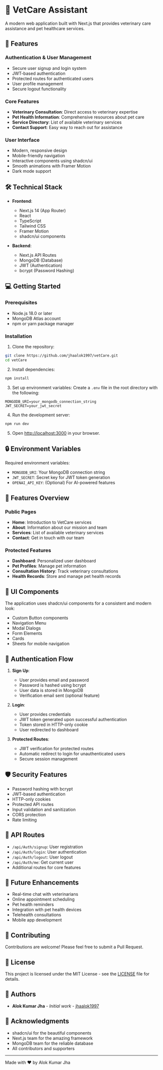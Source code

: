 # 🐾 VetCare Assistant

A modern web application built with Next.js that provides veterinary care assistance and pet healthcare services.

## 🌟 Features

### Authentication & User Management
- Secure user signup and login system
- JWT-based authentication
- Protected routes for authenticated users
- User profile management
- Secure logout functionality

### Core Features
- **Veterinary Consultation**: Direct access to veterinary expertise
- **Pet Health Information**: Comprehensive resources about pet care
- **Service Directory**: List of available veterinary services
- **Contact Support**: Easy way to reach out for assistance

### User Interface
- Modern, responsive design
- Mobile-friendly navigation
- Interactive components using shadcn/ui
- Smooth animations with Framer Motion
- Dark mode support

## 🛠️ Technical Stack

- **Frontend**:
  - Next.js 14 (App Router)
  - React
  - TypeScript
  - Tailwind CSS
  - Framer Motion
  - shadcn/ui components

- **Backend**:
  - Next.js API Routes
  - MongoDB (Database)
  - JWT (Authentication)
  - bcrypt (Password Hashing)

## 💻 Getting Started

### Prerequisites
- Node.js 18.0 or later
- MongoDB Atlas account
- npm or yarn package manager

### Installation

1. Clone the repository:
```bash
git clone https://github.com/jhaalok1997/vetCare.git
cd vetCare
```

2. Install dependencies:
```bash
npm install
```

3. Set up environment variables:
Create a `.env` file in the root directory with the following:
```env
MONGODB_URI=your_mongodb_connection_string
JWT_SECRET=your_jwt_secret
```

4. Run the development server:
```bash
npm run dev
```

5. Open [http://localhost:3000](http://localhost:3000) in your browser.

## 🔒 Environment Variables

Required environment variables:

- `MONGODB_URI`: Your MongoDB connection string
- `JWT_SECRET`: Secret key for JWT token generation
- `OPENAI_API_KEY`: (Optional) For AI-powered features

## 📱 Features Overview

### Public Pages
- **Home**: Introduction to VetCare services
- **About**: Information about our mission and team
- **Services**: List of available veterinary services
- **Contact**: Get in touch with our team

### Protected Features
- **Dashboard**: Personalized user dashboard
- **Pet Profiles**: Manage pet information
- **Consultation History**: Track veterinary consultations
- **Health Records**: Store and manage pet health records

## 🎨 UI Components

The application uses shadcn/ui components for a consistent and modern look:
- Custom Button components
- Navigation Menu
- Modal Dialogs
- Form Elements
- Cards
- Sheets for mobile navigation

## 🔐 Authentication Flow

1. **Sign Up**:
   - User provides email and password
   - Password is hashed using bcrypt
   - User data is stored in MongoDB
   - Verification email sent (optional feature)

2. **Login**:
   - User provides credentials
   - JWT token generated upon successful authentication
   - Token stored in HTTP-only cookie
   - User redirected to dashboard

3. **Protected Routes**:
   - JWT verification for protected routes
   - Automatic redirect to login for unauthenticated users
   - Secure session management

## 🛡️ Security Features

- Password hashing with bcrypt
- JWT-based authentication
- HTTP-only cookies
- Protected API routes
- Input validation and sanitization
- CORS protection
- Rate limiting

## 📝 API Routes

- `/api/Auth/signup`: User registration
- `/api/Auth/login`: User authentication
- `/api/Auth/logout`: User logout
- `/api/Auth/me`: Get current user
- Additional routes for core features

## 🎯 Future Enhancements

- Real-time chat with veterinarians
- Online appointment scheduling
- Pet health reminders
- Integration with pet health devices
- Telehealth consultations
- Mobile app development

## 🤝 Contributing

Contributions are welcome! Please feel free to submit a Pull Request.

## 📄 License

This project is licensed under the MIT License - see the [LICENSE](LICENSE) file for details.

## 👥 Authors

- **Alok Kumar Jha** - *Initial work* - [jhaalok1997](https://github.com/jhaalok1997)

## 🙏 Acknowledgments

- shadcn/ui for the beautiful components
- Next.js team for the amazing framework
- MongoDB team for the reliable database
- All contributors and supporters

---
Made with ❤️ by Alok Kumar Jha
